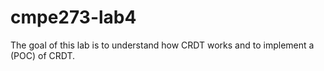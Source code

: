 cmpe273-lab4
============

The goal of this lab is to understand how CRDT works and to implement a (POC) of CRDT.
